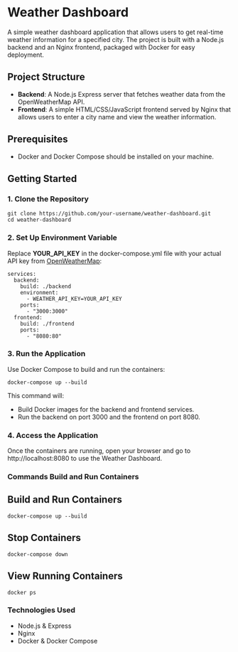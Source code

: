 # Weather Dashboard

A simple weather dashboard application that allows users to get real-time weather information for a specified city. The project is built with a Node.js backend and an Nginx frontend, packaged with Docker for easy deployment.

## Project Structure

- **Backend**: A Node.js Express server that fetches weather data from the OpenWeatherMap API.
- **Frontend**: A simple HTML/CSS/JavaScript frontend served by Nginx that allows users to enter a city name and view the weather information.

## Prerequisites

- Docker and Docker Compose should be installed on your machine.

## Getting Started

### 1. Clone the Repository

```
git clone https://github.com/your-username/weather-dashboard.git
cd weather-dashboard
```

### 2. Set Up Environment Variable
Replace **YOUR_API_KEY** in the docker-compose.yml file with your actual API key from [OpenWeatherMap](https://openweathermap.org/):

```
services:
  backend:
    build: ./backend
    environment:
      - WEATHER_API_KEY=YOUR_API_KEY
    ports:
      - "3000:3000"
  frontend:
    build: ./frontend
    ports:
      - "8080:80"
```

### 3. Run the Application
Use Docker Compose to build and run the containers:
```
docker-compose up --build
```
This command will:
* Build Docker images for the backend and frontend services.
* Run the backend on port 3000 and the frontend on port 8080.

### 4. Access the Application
Once the containers are running, open your browser and go to http://localhost:8080 to use the Weather Dashboard.

### Commands Build and Run Containers

## Build and Run Containers
```
docker-compose up --build
```

## Stop Containers
```
docker-compose down
```

## View Running Containers
```
docker ps
```

### Technologies Used
* Node.js & Express
* Nginx
* Docker & Docker Compose
